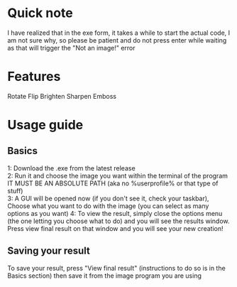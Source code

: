 # Quick note
I have realized that in the exe form, it takes a while to start the actual code, I am not sure why, so please be patient and do not press enter while waiting as that will trigger the "Not an image!" error
# Features
Rotate
Flip
Brighten
Sharpen
Emboss
# Usage guide
## Basics
1: Download the .exe from the latest release<br>
2: Run it and choose the image you want within the terminal of the program IT MUST BE AN ABSOLUTE PATH (aka no %userprofile% or that type of stuff)<br>
3: A GUI will be opened now (if you don't see it, check your taskbar), Choose what you want to do with the image (you can select as many options as you want)
4: To view the result, simply close the options menu (the one letting you choose what to do) and you will see the results window. Press view final result on that window and you will see your new creation!
## Saving your result
To save your result, press "View final result" (instructions to do so is in the Basics section) then save it from the image program you are using
